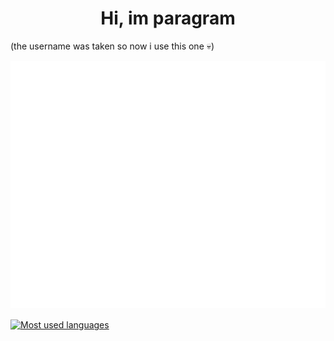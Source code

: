 <h1 align="center">Hi, im paragram</h1>
<p>(the username was taken so now i use this one 💀)</p>

![Metrics](/github-metrics.svg)

<a href="#" align="center"><img align="center" name="i stol these form theMacckabu" src="https://readme-card-themackabu.vercel.app/api/top-langs/?username=Paragramex&hide=java&langs_count=10&v=174&theme=dark&langs_count=10&layout=compact&hide_border=true&bg_color=0D1117" height="220px" alt="Most used languages"></a>
